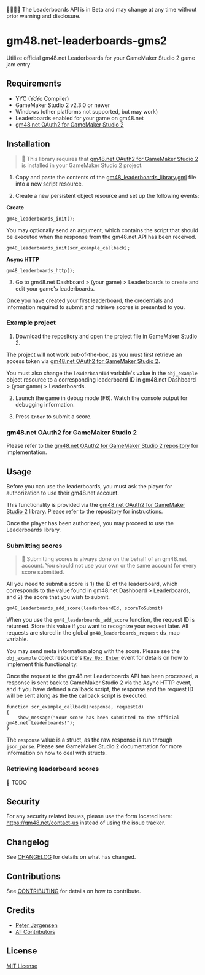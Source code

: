 👷‍♂️👷‍♀️ The Leaderboards API is in Beta and may change at any time without prior warning and disclosure.

# gm48.net-leaderboards-gms2

Utilize official gm48.net Leaderboards for your GameMaker Studio 2 game jam entry

## Requirements

* YYC (YoYo Compiler)
* GameMaker Studio 2 v2.3.0 or newer
* Windows (other platforms not supported, but may work)
* Leaderboards enabled for your game on gm48.net
* [gm48.net OAuth2 for GameMaker Studio 2](https://github.com/tehwave/gm48.net-oauth2-gms2)

## Installation

> 🚨 This library requires that [gm48.net OAuth2 for GameMaker Studio 2](https://github.com/tehwave/gm48.net-oauth2-gms2) is installed in your GameMaker Studio 2 project.

1) Copy and paste the contents of the [gm48_leaderboards_library.gml](scripts/gm48_leaderboards_library/gm48_leaderboards_library.gml) file into a new script resource.

2) Create a new persistent object resource and set up the following events:

**Create**

```gml
gm48_leaderboards_init();
```

You may optionally send an argument, which contains the script that should be executed when the response from the gm48.net API has been received.

```gml
gm48_leaderboards_init(scr_example_callback);
```

**Async HTTP**

```gml
gm48_leaderboards_http();
```

3) Go to gm48.net Dashboard > (your game) > Leaderboards to create and edit your game's leaderboards.

Once you have created your first leaderboard, the credentials and information required to submit and retrieve scores is presented to you.

### Example project

1) Download the repository and open the project file in GameMaker Studio 2.

The project will not work out-of-the-box, as you must first retrieve an access token via [gm48.net OAuth2 for GameMaker Studio 2](https://github.com/tehwave/gm48.net-oauth2-gms2).

You must also change the `leaderboardId` variable's value in the `obj_example` object resource to a corresponding leaderboard ID in gm48.net Dashboard > (your game) > Leaderboards.

2) Launch the game in debug mode (F6). Watch the console output for debugging information.

3) Press `Enter` to submit a score.

### gm48.net OAuth2 for GameMaker Studio 2

Please refer to the [gm48.net OAuth2 for GameMaker Studio 2 repository](https://github.com/tehwave/gm48.net-oauth2-gms2) for implementation.

## Usage

Before you can use the leaderboards, you must ask the player for authorization to use their gm48.net account.

This functionality is provided via the [gm48.net OAuth2 for GameMaker Studio 2](https://github.com/tehwave/gm48.net-oauth2-gms2) library. Please refer to the repository for instructions.

Once the player has been authorized, you may proceed to use the Leaderboards library.

### Submitting scores

> 🚨 Submitting scores is always done on the behalf of an gm48.net account. You should not use your own or the same account for every score submitted.

All you need to submit a score is 1) the ID of the leaderboard, which corresponds to the value found in gm48.net Dashboard > Leaderboards, and 2) the score that you wish to submit.

```gml
gm48_leaderboards_add_score(leaderboardId, scoreToSubmit)
```

When you use the `gm48_leaderboards_add_score` function, the request ID is returned. Store this value if you want to recognize your request later. All requests are stored in the global `gm48_leaderboards_request` ds_map variable.

You may send meta information along with the score. Please see the `obj_example` object resource's [`Key Up: Enter`](objects/obj_example/KeyRelease_13.gml) event for details on how to implement this functionality.

Once the request to the gm48.net Leaderboards API has been processed, a response is sent back to GameMaker Studio 2 via the Async HTTP event, and if you have defined a callback script, the response and the request ID will be sent along as the the callback script is executed.

```gml
function scr_example_callback(response, requestId)
{
    show_message("Your score has been submitted to the official gm48.net Leaderboards!");
}
```

The `response` value is a struct, as the raw response is run through `json_parse`. Please see GameMaker Studio 2 documentation for more information on how to deal with structs.

### Retrieving leaderboard scores

📝 TODO

## Security

For any security related issues, please use the form located here: https://gm48.net/contact-us instead of using the issue tracker.

## Changelog

See [CHANGELOG](CHANGELOG.md) for details on what has changed.

## Contributions

See [CONTRIBUTING](CONTRIBUTING.md) for details on how to contribute.

## Credits

- [Peter Jørgensen](https://github.com/tehwave)
- [All Contributors](../../contributors)

## License

[MIT License](LICENSE)
